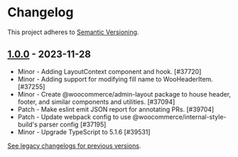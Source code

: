 # Changelog 

This project adheres to [Semantic Versioning](https://semver.org/spec/v2.0.0.html).

## [1.0.0](https://www.npmjs.com/package/@woocommerce/admin-layout/v/1.0.0) - 2023-11-28 

-   Minor - Adding LayoutContext component and hook. [#37720]
-   Minor - Adding support for modifying fill name to WooHeaderItem. [#37255]
-   Minor - Create @woocommerce/admin-layout package to house header, footer, and similar components and utilities. [#37094]
-   Patch - Make eslint emit JSON report for annotating PRs. [#39704]
-   Patch - Update webpack config to use @woocommerce/internal-style-build's parser config [#37195]
-   Minor - Upgrade TypeScript to 5.1.6 [#39531]

[See legacy changelogs for previous versions](https://github.com/woocommerce/woocommerce/blob/68581955106947918d2b17607a01bdfdf22288a9/packages/js/admin-layout/CHANGELOG.md).
